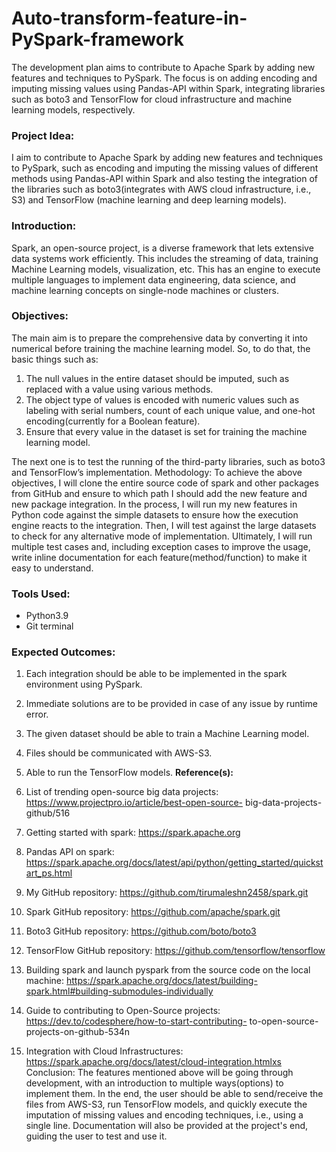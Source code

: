 # Auto-transform-feature-in-PySpark-framework
The development plan aims to contribute to Apache Spark by adding new features and techniques to PySpark. The focus is on adding encoding and imputing missing values using Pandas-API within Spark, integrating libraries such as boto3 and TensorFlow for cloud infrastructure and machine learning models, respectively.


### Project Idea: 
I aim to contribute to Apache Spark by adding new features and techniques to PySpark, such as encoding and imputing the missing values of different methods using Pandas-API within Spark and also testing the integration of the libraries such as boto3(integrates with AWS cloud infrastructure, i.e., S3) and TensorFlow (machine learning and deep learning models).

### Introduction: 
Spark, an open-source project, is a diverse framework that lets extensive data systems work efficiently. This includes the streaming of data, training Machine Learning models, visualization, etc. This has an engine to execute multiple languages to implement data engineering, data science, and machine learning concepts on single-node machines or clusters.
### Objectives:
The main aim is to prepare the comprehensive data by converting it into numerical before training the machine learning model. So, to do that, the basic things such as:
1. The null values in the entire dataset should be imputed, such as replaced with a value using various methods.
2. The object type of values is encoded with numeric values such as labeling with serial numbers, count of each unique value, and one-hot encoding(currently for a Boolean feature).
3. Ensure that every value in the dataset is set for training the machine learning model.

The next one is to test the running of the third-party libraries, such as boto3 and TensorFlow’s implementation.
Methodology: To achieve the above objectives, I will clone the entire source code of spark and other packages from GitHub and ensure to which path I should add the new feature and new package integration. In the process, I will run my new features in Python code against the simple datasets to ensure how the execution engine reacts to the integration. Then, I will test against the large datasets to check for any alternative mode of implementation.
Ultimately, I will run multiple test cases and, including exception cases to improve the usage, write inline documentation for each feature(method/function) to make it easy to understand.

### Tools Used:
- Python3.9
- Git terminal
### Expected Outcomes:
1. Each integration should be able to be implemented in the spark environment using PySpark.
2. Immediate solutions are to be provided in case of any issue by runtime error.
3. The given dataset should be able to train a Machine Learning model.
4. Files should be communicated with AWS-S3.
5. Able to run the TensorFlow models.
**Reference(s):**
1. List of trending open-source big data projects: https://www.projectpro.io/article/best-open-source- big-data-projects-github/516
2. Getting started with spark: https://spark.apache.org
3. Pandas API on spark:
https://spark.apache.org/docs/latest/api/python/getting_started/quickstart_ps.html
4. My GitHub repository: https://github.com/tirumaleshn2458/spark.git
5. Spark GitHub repository: https://github.com/apache/spark.git
6. Boto3 GitHub repository: https://github.com/boto/boto3
7. TensorFlow GitHub repository: https://github.com/tensorflow/tensorflow
8. Building spark and launch pyspark from the source code on the local machine:
https://spark.apache.org/docs/latest/building-spark.html#building-submodules-individually
         
9. Guide to contributing to Open-Source projects: https://dev.to/codesphere/how-to-start-contributing- to-open-source-projects-on-github-534n
10. Integration with Cloud Infrastructures: https://spark.apache.org/docs/latest/cloud-integration.htmlxs
Conclusion: The features mentioned above will be going through development, with an introduction to multiple ways(options) to implement them. In the end, the user should be able to send/receive the files from AWS-S3, run TensorFlow models, and quickly execute the imputation of missing values and encoding techniques, i.e., using a single line. Documentation will also be provided at the project's end, guiding the user to test and use it.
